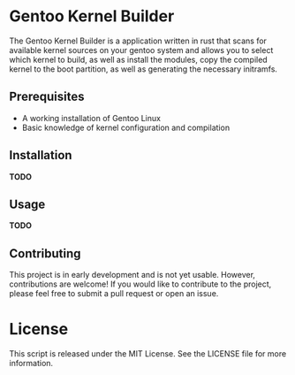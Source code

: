 # Gentoo Kernel Builder

The Gentoo Kernel Builder is a application written in rust that scans for
available kernel sources on your gentoo system and allows you to select which
kernel to build, as well as install the modules, copy the compiled kernel to
the boot partition, as well as generating the necessary initramfs.

## Prerequisites

- A working installation of Gentoo Linux
- Basic knowledge of kernel configuration and compilation

## Installation

**TODO**

## Usage

**TODO**

## Contributing

This project is in early development and is not yet usable. However,
contributions are welcome! If you would like to contribute to the project,
please feel free to submit a pull request or open an issue.

# License

This script is released under the MIT License. See the LICENSE file for more information.

